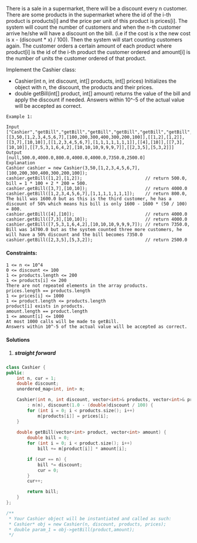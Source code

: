 There is a sale in a supermarket, there will be a discount every n customer.
There are some products in the supermarket where the id of the i-th product is products[i] and the price per unit of this product is prices[i].
The system will count the number of customers and when the n-th customer arrive he/she will have a discount on the bill. (i.e if the cost is x the new cost is x - (discount * x) / 100). Then the system will start counting customers again.
The customer orders a certain amount of each product where product[i] is the id of the i-th product the customer ordered and amount[i] is the number of units the customer ordered of that product.

Implement the Cashier class:

-    Cashier(int n, int discount, int[] products, int[] prices) Initializes the object with n, the discount, the products and their prices.
-    double getBill(int[] product, int[] amount) returns the value of the bill and apply the discount if needed. Answers within 10^-5 of the actual value will be accepted as correct.

 

```
Example 1:

Input
["Cashier","getBill","getBill","getBill","getBill","getBill","getBill","getBill"]
[[3,50,[1,2,3,4,5,6,7],[100,200,300,400,300,200,100]],[[1,2],[1,2]],[[3,7],[10,10]],[[1,2,3,4,5,6,7],[1,1,1,1,1,1,1]],[[4],[10]],[[7,3],[10,10]],[[7,5,3,1,6,4,2],[10,10,10,9,9,9,7]],[[2,3,5],[5,3,2]]]
Output
[null,500.0,4000.0,800.0,4000.0,4000.0,7350.0,2500.0]
Explanation
Cashier cashier = new Cashier(3,50,[1,2,3,4,5,6,7],[100,200,300,400,300,200,100]);
cashier.getBill([1,2],[1,2]);                        // return 500.0, bill = 1 * 100 + 2 * 200 = 500.
cashier.getBill([3,7],[10,10]);                      // return 4000.0
cashier.getBill([1,2,3,4,5,6,7],[1,1,1,1,1,1,1]);    // return 800.0, The bill was 1600.0 but as this is the third customer, he has a discount of 50% which means his bill is only 1600 - 1600 * (50 / 100) = 800.
cashier.getBill([4],[10]);                           // return 4000.0
cashier.getBill([7,3],[10,10]);                      // return 4000.0
cashier.getBill([7,5,3,1,6,4,2],[10,10,10,9,9,9,7]); // return 7350.0, Bill was 14700.0 but as the system counted three more customers, he will have a 50% discount and the bill becomes 7350.0
cashier.getBill([2,3,5],[5,3,2]);                    // return 2500.0
```
 

#### Constraints:

    1 <= n <= 10^4
    0 <= discount <= 100
    1 <= products.length <= 200
    1 <= products[i] <= 200
    There are not repeated elements in the array products.
    prices.length == products.length
    1 <= prices[i] <= 1000
    1 <= product.length <= products.length
    product[i] exists in products.
    amount.length == product.length
    1 <= amount[i] <= 1000
    At most 1000 calls will be made to getBill.
    Answers within 10^-5 of the actual value will be accepted as correct.

#### Solutions

1. ##### straight forward


```c++
class Cashier {
public:
    int n, cur = 1;
    double discount;
    unordered_map<int, int> m;

    Cashier(int n, int discount, vector<int>& products, vector<int>& prices)
        : n(n), discount(1.0 - (double)discount / 100) {
        for (int i = 0; i < products.size(); i++)
            m[products[i]] = prices[i];
    }
    
    double getBill(vector<int> product, vector<int> amount) {
        double bill = 0;
        for (int i = 0; i < product.size(); i++)
            bill += m[product[i]] * amount[i];

        if (cur == n) {
            bill *= discount;
            cur = 0;
        }
        cur++;

        return bill;
    }
};

/**
 * Your Cashier object will be instantiated and called as such:
 * Cashier* obj = new Cashier(n, discount, products, prices);
 * double param_1 = obj->getBill(product,amount);
 */
```